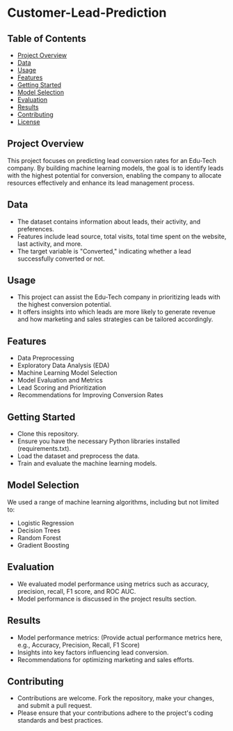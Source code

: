 # Customer-Lead-Prediction


## Table of Contents
- [Project Overview](#project-overview)
- [Data](#data)
- [Usage](#usage)
- [Features](#features)
- [Getting Started](#getting-started)
- [Model Selection](#model-selection)
- [Evaluation](#evaluation)
- [Results](#results)
- [Contributing](#contributing)
- [License](#license)

## Project Overview
This project focuses on predicting lead conversion rates for an Edu-Tech company. By building machine learning models, the goal is to identify leads with the highest potential for conversion, enabling the company to allocate resources effectively and enhance its lead management process.

## Data
- The dataset contains information about leads, their activity, and preferences.
- Features include lead source, total visits, total time spent on the website, last activity, and more.
- The target variable is "Converted," indicating whether a lead successfully converted or not.

## Usage
- This project can assist the Edu-Tech company in prioritizing leads with the highest conversion potential.
- It offers insights into which leads are more likely to generate revenue and how marketing and sales strategies can be tailored accordingly.

## Features
- Data Preprocessing
- Exploratory Data Analysis (EDA)
- Machine Learning Model Selection
- Model Evaluation and Metrics
- Lead Scoring and Prioritization
- Recommendations for Improving Conversion Rates

## Getting Started
- Clone this repository.
- Ensure you have the necessary Python libraries installed (requirements.txt).
- Load the dataset and preprocess the data.
- Train and evaluate the machine learning models.

## Model Selection
We used a range of machine learning algorithms, including but not limited to:
- Logistic Regression
- Decision Trees
- Random Forest
- Gradient Boosting


## Evaluation
- We evaluated model performance using metrics such as accuracy, precision, recall, F1 score, and ROC AUC.
- Model performance is discussed in the project results section.

## Results
- Model performance metrics: (Provide actual performance metrics here, e.g., Accuracy, Precision, Recall, F1 Score)
- Insights into key factors influencing lead conversion.
- Recommendations for optimizing marketing and sales efforts.

## Contributing
- Contributions are welcome. Fork the repository, make your changes, and submit a pull request.
- Please ensure that your contributions adhere to the project's coding standards and best practices.

